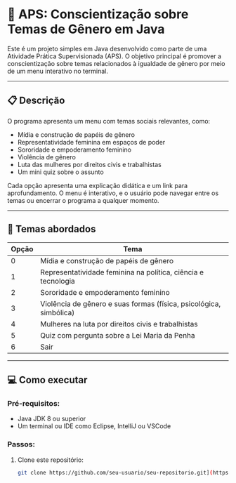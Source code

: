 # 🌸 APS: Conscientização sobre Temas de Gênero em Java

Este é um projeto simples em Java desenvolvido como parte de uma Atividade Prática Supervisionada (APS). O objetivo principal é promover a conscientização sobre temas relacionados à igualdade de gênero por meio de um menu interativo no terminal.

---

## 📋 Descrição

O programa apresenta um menu com temas sociais relevantes, como:

- Mídia e construção de papéis de gênero
- Representatividade feminina em espaços de poder
- Sororidade e empoderamento feminino
- Violência de gênero
- Luta das mulheres por direitos civis e trabalhistas
- Um mini quiz sobre o assunto

Cada opção apresenta uma explicação didática e um link para aprofundamento. O menu é interativo, e o usuário pode navegar entre os temas ou encerrar o programa a qualquer momento.

---

## 🧠 Temas abordados

| Opção | Tema                                                                 |
|-------|----------------------------------------------------------------------|
| 0     | Mídia e construção de papéis de gênero                               |
| 1     | Representatividade feminina na política, ciência e tecnologia        |
| 2     | Sororidade e empoderamento feminino                                  |
| 3     | Violência de gênero e suas formas (física, psicológica, simbólica)   |
| 4     | Mulheres na luta por direitos civis e trabalhistas                   |
| 5     | Quiz com pergunta sobre a Lei Maria da Penha                         |
| 6     | Sair                                                                 |

---

## 💻 Como executar

### Pré-requisitos:
- Java JDK 8 ou superior
- Um terminal ou IDE como Eclipse, IntelliJ ou VSCode

### Passos:
1. Clone este repositório:
   ```bash
   git clone https://github.com/seu-usuario/seu-repositorio.git](https://github.com/iamyago/APS.git

